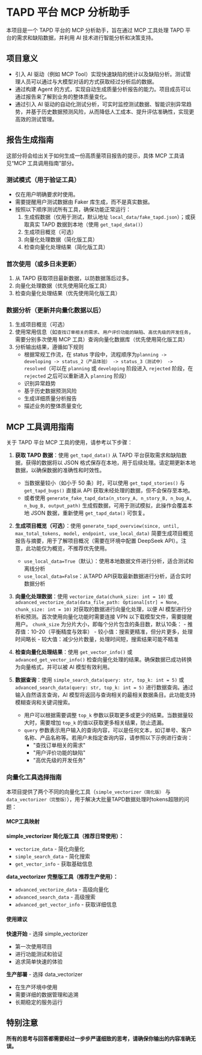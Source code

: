 # TAPD 平台 MCP 分析助手 

本项目是一个 TAPD 平台的 MCP 分析助手，旨在通过 MCP 工具处理 TAPD 平台的需求和缺陷数据，并利用 AI 技术进行智能分析和决策支持。

## 项目意义

- 引入 AI 驱动（例如 MCP Tool）实现快速缺陷的统计以及缺陷分析。测试管理人员可以通过与大模型对话的方式获取经过分析后的数据。
- 通过构建 Agent 的方式，实现自动生成质量分析报告的能力。项目成员可以通过报告来了解到业务的整体质量变化。
- 通过引入 AI 驱动的自动化测试分析，可实时监控测试数据、智能识别异常趋势，并基于历史数据预测风险，从而降低人工成本、提升评估准确性，实现更高效的测试管理。

## 报告生成指南

这部分将会给出关于如何生成一份高质量项目报告的提示，具体 MCP 工具请见“MCP 工具调用指南”部分。

### 测试模式（用于验证工具）

- 仅在用户明确要求时使用。
- 需要提醒用户测试数据由 Faker 库生成，而不是真实数据。
- 按照以下顺序测试所有工具，确保功能正常运行：
	1. 生成假数据（仅用于测试，默认地址 `local_data/fake_tapd.json`）；或获取真实 TAPD 数据到本地（使用 `get_tapd_data()`）
	2. 生成项目概览（可选）
	3. 向量化处理数据（简化版工具）
	4. 检查向量化处理结果（简化版工具）

### 首次使用（或多日未更新）

1. 从 TAPD 获取项目最新数据，以防数据落后过多。
2. 向量化处理数据（优先使用简化版工具）
3. 检查向量化处理结果（优先使用简化版工具）

### 数据分析（更新并向量化数据以后）

1. 生成项目概览（可选）
2. 使用常用信息（如`查找订单相关的需求`、`用户评价功能的缺陷`、`高优先级的开发任务`，需要分别多次使用 MCP 工具）查询向量化数据库（优先使用简化版工具）
3. 分析输出结果，遵循如下规则
	- 根据常规工作流，在 status 字段中，流程顺序为`planning -> developing -> status_2（产品体验） -> status_3（测试中） -> resolved`（可以在 `planning` 或 `developing` 阶段进入 `rejected` 阶段，在 `rejected` 之后可以重新进入 `planning` 阶段）
	- 识别异常趋势
	- 基于历史数据预测风险
	- 生成详细质量分析报告
	- 描述业务的整体质量变化

## MCP 工具调用指南

关于 TAPD 平台 MCP 工具的使用，请参考以下步骤：

1. **获取 TAPD 数据**：使用 `get_tapd_data()` 从 TAPD 平台获取需求和缺陷数据，获得的数据将以 JSON 格式保存在本地，用于后续处理。请定期更新本地数据，以确保数据的准确性和时效性。
	- 当数据量较小（如小于 50 条）时，可以使用 `get_tapd_stories()` 与 `get_tapd_bugs()` 直接从 API 获取未经处理的数据，但不会保存至本地。
	- 或者使用 `generate_fake_tapd_data(n_story_A, n_story_B, n_bug_A, n_bug_B, output_path)` 生成假数据，可用于测试模拟，此操作会覆盖本地 JSON 数据，重新使用 `get_tapd_data()` 可恢复。

2. **生成项目概览（可选）**：使用 `generate_tapd_overview(since, until, max_total_tokens, model, endpoint, use_local_data)` 简要生成项目概览报告与摘要，用于了解项目概况（需要在环境中配置 DeepSeek API）。注意，此功能仅为概览，不推荐优先使用。
	- `use_local_data=True`（默认）：使用本地数据文件进行分析，适合测试和离线分析
	- `use_local_data=False`：从TAPD API获取最新数据进行分析，适合实时数据分析

3. **向量化处理数据**：使用 `vectorize_data(chunk_size: int = 10)` 或 `advanced_vectorize_data(data_file_path: Optional[str] = None, chunk_size: int = 10)` 对获取的数据进行向量化处理，以便 AI 模型进行分析和预测。首次使用向量化功能时需要连接 VPN 以下载模型文件，需要提醒用户。
	`chunk_size` 为分片大小，即每个分片包含的条目数，默认10条：
		- 推荐值：10-20（平衡精度与效率）
		- 较小值：搜索更精准，但分片更多，处理时间略长
		- 较大值：减少分片数量，处理时间短，搜索结果可能不精准

4. **检查向量化处理结果**：使用 `get_vector_info()` 或 `advanced_get_vector_info()` 检查向量化处理的结果。确保数据已成功转换为向量格式，并可以被 AI 模型有效利用。

5. **数据查询**：使用 `simple_search_data(query: str, top_k: int = 5)` 或 `advanced_search_data(query: str, top_k: int = 5)` 进行数据查询。通过输入自然语言查询，AI 模型将返回与查询相关的最相关数据条目。此功能支持模糊查询和关键词搜索。
	- 用户可以根据需要调整 `top_k` 参数以获取更多或更少的结果。当数据量较大时，需要增加 `top_k` 的值以获取更多相关结果，防止遗漏。
	- `query` 参数表示用户输入的查询内容，可以是任何文本，如订单号、客户名称、产品名称等。若用户未指定查询内容，请参照以下示例进行查询：
		- "查找订单相关的需求"
		- "用户评价功能的缺陷"
		- "高优先级的开发任务"

### 向量化工具选择指南

本项目提供了两个不同的向量化工具（`simple_vectorizer（简化版）` 与 `data_vectorizer（完整版）`），用于解决大批量TAPD数据处理时tokens超限的问题：

#### MCP工具映射

**simple_vectorizer 简化版工具（推荐日常使用）：**

* `vectorize_data` - 简化向量化
* `simple_search_data` - 简化搜索
* `get_vector_info` - 获取基础信息

**data_vectorizer 完整版工具（推荐生产使用）：**

* `advanced_vectorize_data` - 高级向量化
* `advanced_search_data` - 高级搜索
* `advanced_get_vector_info` - 获取详细信息

#### 使用建议

**快速开始** - 选择 simple_vectorizer

* 第一次使用项目
* 进行功能测试和验证
* 追求简单快速的体验

**生产部署** - 选择 data_vectorizer

* 在生产环境中使用
* 需要详细的数据管理和追溯
* 长期稳定的服务运行

## 特别注意

**所有的思考与回答都需要经过一步步严谨细致的思考，请确保你输出的内容准确无误。**
